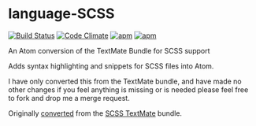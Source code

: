 # language-SCSS

[![Build Status](https://travis-ci.org/jonnyhaynes/language-SCSS.svg)](https://travis-ci.org/jonnyhaynes/language-SCSS) [![Code Climate](https://codeclimate.com/github/jonnyhaynes/language-SCSS/badges/gpa.svg)](https://codeclimate.com/github/jonnyhaynes/language-SCSS) [![apm](https://img.shields.io/apm/dm/language-SCSS.svg)](https://atom.io/packages/language-scss) [![apm](https://img.shields.io/apm/v/language-scss.svg)](https://atom.io/packages/language-scss)

An Atom conversion of the TextMate Bundle for SCSS support

Adds syntax highlighting and snippets for SCSS files into Atom.

I have only converted this from the TextMate bundle, and have made no other changes if you feel anything is missing or is needed please feel free to fork and drop me a merge request.

Originally [converted](http://atom.io/docs/latest/converting-a-text-mate-bundle) from the [SCSS TextMate](https://github.com/MarioRicalde/SCSS.tmbundle) bundle.
